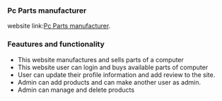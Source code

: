 ### Pc Parts manufacturer

website link:[Pc Parts manufacturer](https://assignment12-2a191.web.app).

### Feautures and functionality

- This website manufactures and sells parts of a computer
- This website user can login and buys available parts of computer
- User can update their profile information and add review to the site.
- Admin can add products and can make another user as admin.
- Admin can manage and delete products
